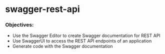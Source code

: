 # swagger-rest-api

### Objectives:

- Use the Swagger Editor to create Swagger documentation for REST API
- Use SwaggerUI to access the REST API endpoints of an application
- Generate code with the Swagger documentation
